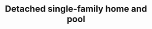 ---
shortName: single-house-pool
title: Detached single-family home and pool
location: Vía Cornisa 51, Calviá
startYear: 2022
endYear: 2023
sponsor: Calviá Country Club
mainImage: 
  url: /single-house-pool/2_1_batcheditor_fotor
  urlhd: /single-house-pool/2_1_batcheditor_fotor_main
  description: ""
images:
  - url: /single-house-pool/2_1_batcheditor_fotor
    description: ""
  - url: /single-house-pool/2_2_batcheditor_fotor
    description: ""
  - url: /single-house-pool/2_3_batcheditor_fotor
    description: ""
  - url: /single-house-pool/2_4_batcheditor_fotor
    description: ""
  - url: /single-house-pool/2_5_batcheditor_fotor
    description: ""
---